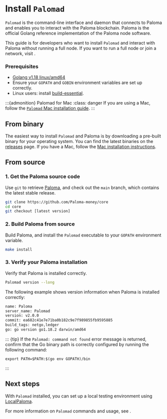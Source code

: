 # Install `Palomad`

`Palomad` is the command-line interface and daemon that connects to Paloma and enables you to interact with the Paloma blockchain. Paloma is the official Golang reference implementation of the Paloma node software.

This guide is for developers who want to install `Palomad` and interact with Paloma without running a full node. If you want to run a full node or join a network, visit [](../../../full-node/run-a-full-Paloma-node/README.md).

### Prerequisites

- [Golang v1.18 linux/amd64](https://golang.org/doc/install)
- Ensure your `GOPATH` and `GOBIN` environment variables are set up correctly.
- Linux users: install [build-essential](http://linux-command.org/en/build-essential.html).

:::{admonition} Palomad for Mac
:class: danger
If you are using a Mac, follow the [`Palomad` Mac installation guide](./Palomad-mac.md).
:::

## From binary

The easiest way to install `Palomad` and Paloma is by downloading a pre-built binary for your operating system. You can find the latest binaries on the [releases](https://github.com/Paloma-money/core/releases) page. If you have a Mac, follow the [Mac installation instructions](./Palomad-mac.md).

## From source

### 1. Get the Paloma source code

Use `git` to retrieve [Paloma](https://github.com/Paloma-money/core/), and check out the `main` branch, which contains the latest stable release.

```bash
git clone https://github.com/Paloma-money/core
cd core
git checkout [latest version]
```

### 2. Build Paloma from source

Build Paloma, and install the `Palomad` executable to your `GOPATH` environment variable.

```bash
make install
```

### 3. Verify your Paloma installation

Verify that Paloma is installed correctly.

```bash
Palomad version --long
```

The following example shows version information when Paloma is installed correctly:

```bash
name: Paloma
server_name: Palomad
version: v2.0.0
commit: ea682c41e7e71ba0b182c9e7f989855fb9595885
build_tags: netgo,ledger
go: go version go1.18.2 darwin/amd64
```

::: {tip}
If the `Palomad: command not found` error message is returned, confirm that the Go binary path is correctly configured by running the following command:

```
export PATH=$PATH:$(go env GOPATH)/bin
```

:::

## Next steps

With `Palomad` installed, you can set up a local testing environment using [LocalPaloma](../../localPaloma/README.md).

For more information on `Palomad` commands and usage, see [](using-Palomad.md).
